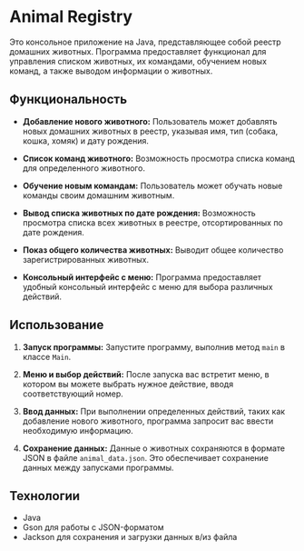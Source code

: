 # Animal Registry

Это консольное приложение на Java, представляющее собой реестр домашних животных. Программа предоставляет функционал для управления списком животных, их командами, обучением новых команд, а также выводом информации о животных.

## Функциональность

- **Добавление нового животного:** Пользователь может добавлять новых домашних животных в реестр, указывая имя, тип (собака, кошка, хомяк) и дату рождения.

- **Список команд животного:** Возможность просмотра списка команд для определенного животного.

- **Обучение новым командам:** Пользователь может обучать новые команды своим домашним животным.

- **Вывод списка животных по дате рождения:** Возможность просмотра списка всех животных в реестре, отсортированных по дате рождения.

- **Показ общего количества животных:** Выводит общее количество зарегистрированных животных.

- **Консольный интерфейс с меню:** Программа предоставляет удобный консольный интерфейс с меню для выбора различных действий.

## Использование

1. **Запуск программы:** Запустите программу, выполнив метод `main` в классе `Main`.

2. **Меню и выбор действий:** После запуска вас встретит меню, в котором вы можете выбрать нужное действие, вводя соответствующий номер.

3. **Ввод данных:** При выполнении определенных действий, таких как добавление нового животного, программа запросит вас ввести необходимую информацию.

4. **Сохранение данных:** Данные о животных сохраняются в формате JSON в файле `animal_data.json`. Это обеспечивает сохранение данных между запусками программы.

## Технологии

- Java
- Gson для работы с JSON-форматом
- Jackson для сохранения и загрузки данных в/из файла

